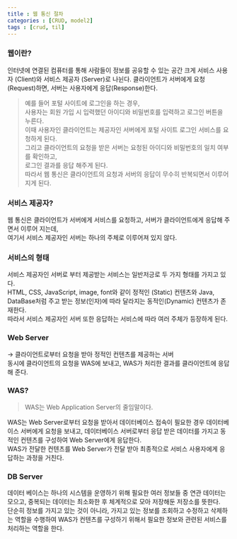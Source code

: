```yaml
---
title : 웹 통신 절차
categories : [CRUD, model2]
tags : [crud, til]
---
```


### 웹이란?
인터넷에 연결된 컴퓨터를 통해 사람들이 정보를 공유할 수 있는 공간
크게 서비스 사용자 (Client)와 서비스 제공자 (Server)로 나뉜다.
클라이언트가 서버에게 요청(Request)하면, 서버는 사용자에게 응답(Response)한다.

>예를 들어 포털 사이트에 로그인을 하는 경우,<br>
사용자는 회원 가입 시 입력했던 아이디와 비밀번호를 입력하고 로그인 버튼을 누른다.<br>
이때 사용자인 클라이언트는 제공자인 서버에게 포털 사이트 로그인 서비스를 요청하게 된다.<br>
그리고 클라이언트의 요청을 받은 서버는 요청된 아이디와 비밀번호의 일치 여부를 확인하고,<br>로그인 결과를 응답 해주게 된다.<br>
따라서 웹 통신은 클라이언트의 요청과 서버의 응답이 무수히 반복되면서 이루어지게 된다.

### 서비스 제공자?
웹 통신은 클라이언트가 서버에게 서비스를 요청하고, 서버가 클라이언트에게 응답해 주면서 이루어 지는데, <br>여기서 서비스 제공자인 서버는 하나의 주체로 이루어져 있지 않다. 

### 서비스의 형태
서비스 제공자인 서버로 부터 제공받는 서비스는 일반저긍로 두 가지 형태를 가지고 있다.<br>HTML, CSS, JavaScript, image, font와 같이 정적인 (Static) 컨텐츠와
Java, DataBase처럼 주고 받는 정보(인자)에 따라 달라지는 동적인(Dynamic) 컨텐츠가 존재한다.<br> 따라서 서비스 제공자인 서버 또한 응답하는 서비스에 따라 여러 주체가 등장하게 된다.

### Web Server
→ 클라이언트로부터 요청을 받아 정적인 컨텐츠를 제공하는 서버 <br>
동시에 클라이언트의 요청을 WAS에 보내고, WAS가 처리한 결과를 클라이언트에 응답해 준다.

### WAS?
> WAS는 Web Application Server의 줄임말이다.<br>

WAS는 Web Server로부터 요청을 받아서 데이터베이스 접속이 필요한 경우 데이터베이스 서버에게 요청을 보내고, 데이터베이스 서버로부터 응답 받은 데이터를 가지고 동적인 컨텐츠를 구성하여 Web Server에게 응답한다.<br>
WAS가 전달한 컨텐츠를 Web Server가 전달 받아 최종적으로 서비스 사용자에게 응답하는 과정을 거친다.  


### DB Server
데이터 베이스는 하나의 시스템을 운영하기 위해 필요한 여러 정보들 중 연관 데이터는 모으고, 중복되는 데이터는 최소화한 후 체계적으로 모아 저장해둔 저장소를 뜻한다. <br>
단순히 정보를 가지고 있는 것이 아니라, 가지고 있는 정보를 조회하고 수정하고 삭제하는 역할을 수행하여 WAS가 컨텐츠를 구성하기 위해서 필요한 정보와 관련된 서비스를 처리하는 역할을 한다.